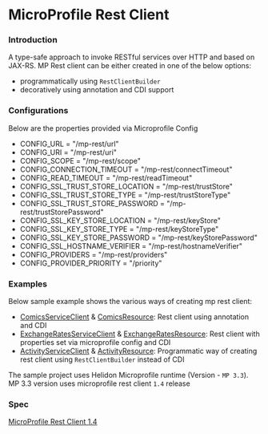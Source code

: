 # MicroProfile Rest Client

### Introduction

A type-safe approach to invoke RESTful services over HTTP and based on JAX-RS. MP Rest client can be either created in
one of the below options:
- programmatically using `RestClientBuilder`
- decoratively using annotation and CDI support

### Configurations
Below are the properties provided via Microprofile Config

- CONFIG_URL = "/mp-rest/url"
- CONFIG_URI = "/mp-rest/uri"
- CONFIG_SCOPE = "/mp-rest/scope"
- CONFIG_CONNECTION_TIMEOUT = "/mp-rest/connectTimeout"
- CONFIG_READ_TIMEOUT = "/mp-rest/readTimeout"
- CONFIG_SSL_TRUST_STORE_LOCATION = "/mp-rest/trustStore"
- CONFIG_SSL_TRUST_STORE_TYPE = "/mp-rest/trustStoreType"
- CONFIG_SSL_TRUST_STORE_PASSWORD = "/mp-rest/trustStorePassword"
- CONFIG_SSL_KEY_STORE_LOCATION = "/mp-rest/keyStore"
- CONFIG_SSL_KEY_STORE_TYPE = "/mp-rest/keyStoreType"
- CONFIG_SSL_KEY_STORE_PASSWORD = "/mp-rest/keyStorePassword"
- CONFIG_SSL_HOSTNAME_VERIFIER = "/mp-rest/hostnameVerifier"
- CONFIG_PROVIDERS = "/mp-rest/providers"
- CONFIG_PROVIDER_PRIORITY = "/priority"

### Examples
Below sample example shows the various ways of creating mp rest client:
- [ComicsServiceClient](src/main/java/com/example/restclient/ComicsServiceClient.java) & [ComicsResource](src/main/java/com/example/restclient/ComicsResource.java): Rest client using annotation and CDI
- [ExchangeRatesServiceClient](src/main/java/com/example/restclient/ExchangeRatesServiceClient.java) & [ExchangeRatesResource](src/main/java/com/example/restclient/ExchangeRatesResource.java): Rest client with properties set via microprofile config and CDI
- [ActivityServiceClient](src/main/java/com/example/restclient/ActivityServiceClient.java) & [ActivityResource](src/main/java/com/example/restclient/ActivityResource.java): Programmatic way of creating rest client using `RestClientBuilder` instead of CDI

The sample project uses Helidon Microprofile runtime (Version - `MP 3.3`). MP 3.3 version uses microprofile rest client 
`1.4` release

### Spec
[MicroProfile Rest Client 1.4](https://download.eclipse.org/microprofile/microprofile-rest-client-1.4.0/microprofile-rest-client-1.4.0.pdf)















